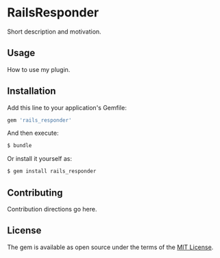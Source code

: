 # RailsResponder
Short description and motivation.

## Usage
How to use my plugin.

## Installation
Add this line to your application's Gemfile:

```ruby
gem 'rails_responder'
```

And then execute:
```bash
$ bundle
```

Or install it yourself as:
```bash
$ gem install rails_responder
```

## Contributing
Contribution directions go here.

## License
The gem is available as open source under the terms of the [MIT License](https://opensource.org/licenses/MIT).
